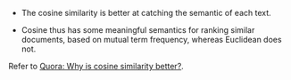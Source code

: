 - The cosine similarity is better at catching the semantic of each text.

- Cosine thus has some meaningful semantics for ranking similar documents, based on mutual term frequency, whereas Euclidean does not.

Refer to [Quora: Why is cosine similarity better?](https://www.quora.com/Why-is-cosine-similarity-better-in-measuring-similarity-between-vectors-than-Euclidean-in-Vector-Space-model).